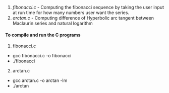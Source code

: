 1. *fibonacci.c* - Computing the fibonacci sequence by taking the user input at run time for how many numbers user want the series.
2. *arctan.c* - Computing difference of Hyperbolic arc tangent between Maclaurin series and natural logarithm

#### To compile and run the C programs
1. fibonacci.c
- gcc fibonacci.c -o fibonacci
- ./fibonacci

2. arctan.c
- gcc arctan.c -o arctan -lm
- ./arctan

